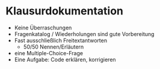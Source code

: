 # Klausurdokumentation

- Keine Überraschungen
- Fragenkatalog / Wiederholungen sind gute Vorbereitung
- Fast ausschließlich Freitextantworten
  - 50/50 Nennen/Erläutern
- eine Multiple-Choice-Frage
- Eine Aufgabe: Code erklären, korrigieren